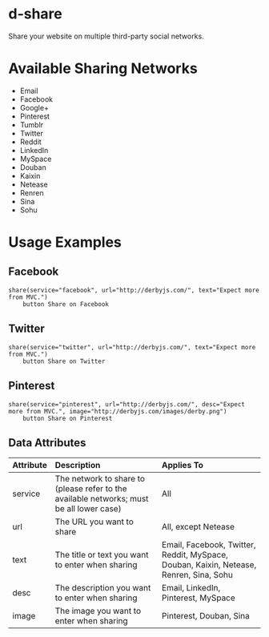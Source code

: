 d-share
========

Share your website on multiple third-party social networks.

# Available Sharing Networks
* Email
* Facebook
* Google+
* Pinterest
* Tumblr
* Twitter
* Reddit
* LinkedIn
* MySpace
* Douban
* Kaixin
* Netease
* Renren
* Sina
* Sohu

# Usage Examples

## Facebook
```jade
share(service="facebook", url="http://derbyjs.com/", text="Expect more from MVC.")
    button Share on Facebook
```

## Twitter
```jade
share(service="twitter", url="http://derbyjs.com/", text="Expect more from MVC.")
    button Share on Twitter
```

## Pinterest
```jade
share(service="pinterest", url="http://derbyjs.com/", desc="Expect more from MVC.", image="http://derbyjs.com/images/derby.png")
    button Share on Pinterest
```

## Data Attributes

| Attribute | Description | Applies To |
| :--- | :--- | :--- |
| service | The network to share to (please refer to the available networks; must be all lower case) | All |
| url | The URL you want to share | All, except Netease |
| text | The title or text you want to enter when sharing | Email, Facebook, Twitter, Reddit, MySpace, Douban, Kaixin, Netease, Renren, Sina, Sohu |
| desc | The description you want to enter when sharing | Email, LinkedIn, Pinterest, MySpace |
| image | The image you want to enter when sharing | Pinterest, Douban, Sina |
